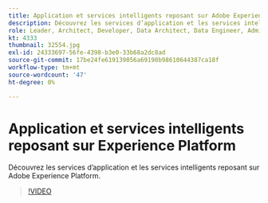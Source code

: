 ```yaml
---
title: Application et services intelligents reposant sur Adobe Experience Platform
description: Découvrez les services d’application et les services intelligents reposant sur Adobe Experience Platform.
role: Leader, Architect, Developer, Data Architect, Data Engineer, Admin, User
kt: 4333
thumbnail: 32554.jpg
exl-id: 24333697-56fe-4398-b3e0-33b68a2dc8ad
source-git-commit: 17be24fe619139056a69190b98610644387ca18f
workflow-type: tm+mt
source-wordcount: '47'
ht-degree: 0%

---
```


# Application et services intelligents reposant sur Experience Platform

Découvrez les services d’application et les services intelligents reposant sur Adobe Experience Platform.

>[!VIDEO](https://video.tv.adobe.com/v/32554?quality=12&learn=on)

